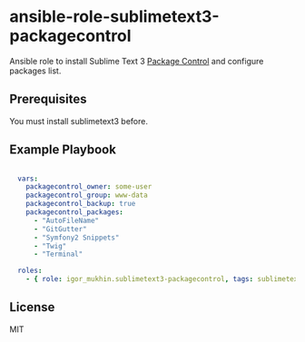 # ansible-role-sublimetext3-packagecontrol

Ansible role to install Sublime Text 3 [Package Control](https://packagecontrol.io/) and configure packages list.

## Prerequisites

You must install sublimetext3 before.

## Example Playbook

```yml

  vars:
    packagecontrol_owner: some-user
	packagecontrol_group: www-data
    packagecontrol_backup: true
    packagecontrol_packages:
      - "AutoFileName"
	  - "GitGutter"
	  - "Symfony2 Snippets"
	  - "Twig"
      - "Terminal"

  roles:
    - { role: igor_mukhin.sublimetext3-packagecontrol, tags: sublimetext3 }

```

## License

MIT
